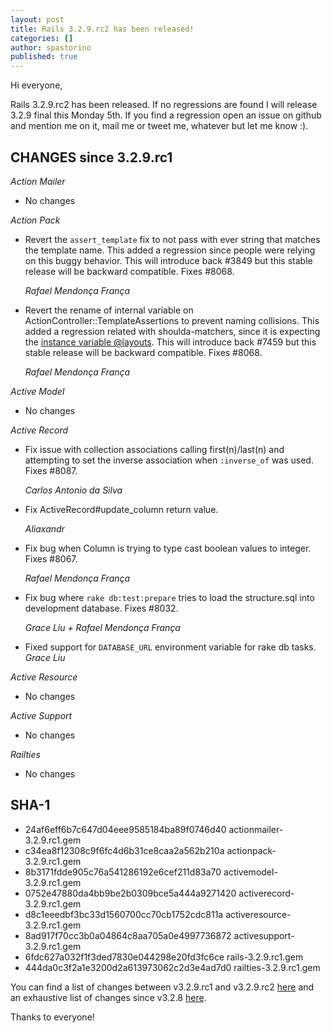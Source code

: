 ```yaml
---
layout: post
title: Rails 3.2.9.rc2 has been released!
categories: []
author: spastorino
published: true
---
```


Hi everyone,

Rails 3.2.9.rc2 has been released. If no regressions are found I will
release 3.2.9 final this Monday 5th. If you find a regression open an
issue on github and mention me on it, mail me or tweet me, whatever but
let me know :).

## CHANGES since 3.2.9.rc1

*Action Mailer*

*   No changes


*Action Pack*

*   Revert the `assert_template` fix to not pass with ever string that matches the template name.
    This added a regression since people were relying on this buggy behavior.
    This will introduce back #3849 but this stable release will be backward compatible.
    Fixes #8068.

    *Rafael Mendonça França*

*   Revert the rename of internal variable on ActionController::TemplateAssertions to prevent
    naming collisions. This added a regression related with shoulda-matchers, since it is
    expecting the [instance variable @layouts](https://github.com/thoughtbot/shoulda-matchers/blob/9e1188eea68c47d9a56ce6280e45027da6187ab1/lib/shoulda/matchers/action_controller/render_with_layout_matcher.rb#L74).
    This will introduce back #7459 but this stable release will be backward compatible.
    Fixes #8068.

    *Rafael Mendonça França*


*Active Model*

*   No changes


*Active Record*

*   Fix issue with collection associations calling first(n)/last(n) and attempting
    to set the inverse association when `:inverse_of` was used. Fixes #8087.

    *Carlos Antonio da Silva*

*   Fix ActiveRecord#update_column return value.

    *Aliaxandr*

*   Fix bug when Column is trying to type cast boolean values to integer.
    Fixes #8067.

    *Rafael Mendonça França*

*   Fix bug where `rake db:test:prepare` tries to load the structure.sql into development database.
    Fixes #8032.

    *Grace Liu + Rafael Mendonça França*

*   Fixed support for `DATABASE_URL` environment variable for rake db tasks. *Grace Liu*


*Active Resource*

*   No changes


*Active Support*

*   No changes


*Railties*

*   No changes

## SHA-1

* 24af6eff6b7c647d04eee9585184ba89f0746d40  actionmailer-3.2.9.rc1.gem
* c34ea8f12308c9f6fc4d6b31ce8caa2a562b210a  actionpack-3.2.9.rc1.gem
* 8b3171fdde905c76a541286192e6cef211d83a70  activemodel-3.2.9.rc1.gem
* 0752e47880da4bb9be2b0309bce5a444a9271420  activerecord-3.2.9.rc1.gem
* d8c1eeedbf3bc33d1560700cc70cb1752cdc811a  activeresource-3.2.9.rc1.gem
* 8ad917f70cc3b0a04864c8aa705a0e4997736872  activesupport-3.2.9.rc1.gem
* 6fdc627a032f1f3ded7830e044298e20fd3fc6ce  rails-3.2.9.rc1.gem
* 444da0c3f2a1e3200d2a613973062c2d3e4ad7d0  railties-3.2.9.rc1.gem

You can find a list of changes between v3.2.9.rc1 and v3.2.9.rc2 [here](https://github.com/rails/rails/compare/v3.2.9.rc1...v3.2.9.rc2)
and an exhaustive list of changes since v3.2.8 [here](https://github.com/rails/rails/compare/v3.2.8...v3.2.9.rc2).

Thanks to everyone!
